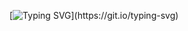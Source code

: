 [![Typing SVG](https://readme-typing-svg.demolab.com?font=VT323&size=60&duration=2000&pause=900&color=21C43E&center=true&multiline=true&random=&width=425&height=130&lines=Welcome!;this+is+zajinmori.)](https://git.io/typing-svg)
